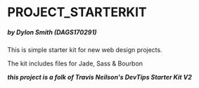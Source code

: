 # PROJECT_STARTERKIT

##### by Dylon Smith (DAGS170291)

This is simple starter kit for new web design projects.

The kit includes files for Jade, Sass & Bourbon

_**this project is a folk of Travis Neilson's DevTips Starter Kit
V2**_
